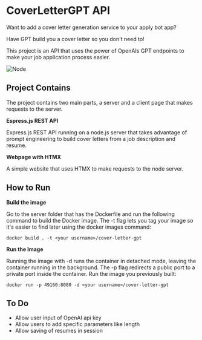 # CoverLetterGPT API

Want to add a cover letter generation service to your apply bot app? 

Have GPT build you a cover letter so you don't need to! 

This project is an API that uses the power of OpenAIs GPT endpoints to make your job application process easier.

![Node]([https://upload.wikimedia.org/wikipedia/commons/d/d9/Node.js_logo.svg](https://miro.medium.com/v2/resize:fit:1400/1*f7ztMaMM0etsFHpEfkdiwA.png))

## Project Contains

The project contains two main parts, a server and a client page that makes requests to the server.

**Espress.js REST API**

Express.js REST API running on a node.js server that takes advantage of prompt engineering to build cover letters from a job description and resume.

**Webpage with HTMX**

A simple website that uses HTMX to make requests to the node server.

## How to Run

**Build the image**

Go to the server folder that has the Dockerfile and run the following command to build the Docker image. The -t flag lets you tag your image so it's easier to find later using the docker images command:

```docker build . -t <your username>/cover-letter-gpt```

**Run the Image**

Running the image with -d runs the container in detached mode, leaving the container running in the background. The -p flag redirects a public port to a private port inside the container. Run the image you previously built:

```docker run -p 49160:8080 -d <your username>/cover-letter-gpt```

## To Do

- Allow user input of OpenAI api key
- Allow users to add specific parameters like length
- Allow saving of resumes in session

